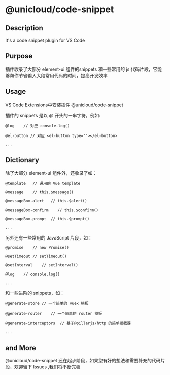 # @unicloud/code-snippet

## Description

It's a code snippet plugin for VS Code


## Purpose

插件收录了大部分 element-ui 组件的snippets 和一些常用的 js 代码片段，它能够帮你节省输入大段常用代码的时间，提高开发效率


## Usage
VS Code Extensions中安装插件 @unicloud/code-snippet

插件的 snippets 是以 @ 开头的一串字符，例如:
```
@log    // 对应 console.log()

@el-button // 对应 <el-button type=""></el-button>

...
```


## Dictionary
除了大部分 element-ui 组件外，还收录了如：
```
@template   // 通用的 Vue template

@message    // this.$message()

@messageBox-alert   // this.$alert()

@messageBox-confirm    // this.$confirm()

@messageBox-prompt  // this.$prompt()

...

```
另外还有一些常用的 JavaScript 片段，如：
```
@promise    // new Promise()

@setTimeout // setTimeout()

@setInterval    // setInterval()

@log    // console.log()

...

```
和一些进阶的 snippets，如：
```
@generate-store // 一个简单的 vuex 模板

@generate-router    // 一个简单的 router 模板

@generate-interceptors  // 基于@pillarjs/http 的简单拦截器

...
```

## and More
@unicloud/code-snippet 还在起步阶段，如果您有好的想法和需要补充的代码片段，欢迎留下 Issues ,我们将不断完善


